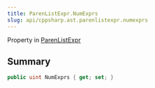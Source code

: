 ```yaml
---
title: ParenListExpr.NumExprs
slug: api/cppsharp.ast.parenlistexpr.numexprs
---
```

Property in [ParenListExpr](/api/cppsharp/ast/parenlistexpr)

## Summary



```csharp
public uint NumExprs { get; set; }
```

